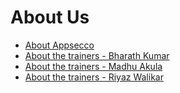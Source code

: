 # About Us

* [About Appsecco](about-appsecco.md)
* [About the trainers - Bharath Kumar](about-bharath.md)
* [About the trainers - Madhu Akula](about-madhu.md)
* [About the trainers - Riyaz Walikar](about-riyaz.md)